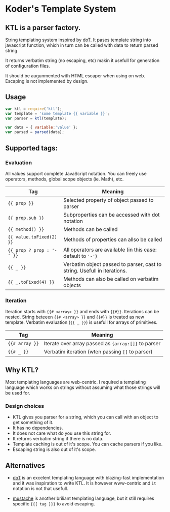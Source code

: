 # Koder's Template System

## KTL is a parser factory.

String templating system inspired by [doT](https://github.com/olado/doT/). It pases template
string into javascript function, which in turn can be called with data to return parsed string.

It returns verbatim string (no escaping, etc) makin it usefull for generation of configuration files.

It should be augunmented with HTML escaper when using on web. Escaping is not implemented by design. 

## Usage
```javascript
var ktl = require('ktl');
var template = 'some template {{ variable }}';
var parser = ktl(template);

var data = { variable:'value' };
var parsed = parsed(data);
```

## Supported tags:
### Evaluation
All values support complete JavaScript notation. You can freely use operators, methods, global scope
objects (ie. Math), etc.

|Tag                        | Meaning
|---------------------------|--------------------------------------------------------------
|`{{ prop }}`               | Selected property of object passed to parser
|`{{ prop.sub }}`           | Subproperties can be accessed with dot notation
|`{{ method() }}`           | Methods can be called
|`{{ value.toFixed(2) }}`   | Methods of properties can allso be called
|`{{ prop ? prop : '-' }}`  | All operators are available (in this case: default to `'-'`)
|`{{ _ }}`                  | Verbatim object passed to parser, cast to string. Usefull in iterations. 
|`{{ _.toFixed(4) }}`       | Methods can also be called on verbatim objects

### Iteration
Iteration starts with `{{# <array> }}` and ends with `{{#}}`. Iterations can be nested. String
beteeen `{{# <array> }}` and `{{#}}` is treated as new template. Verbatim evaluation (`{{ _ }}`) is
usefull for arrays of primitives.

|Tag                        | Meaning
|---------------------------|--------------------------------------------------------------
|`{{# array }}`             | Iterate over array passed as `{array:[]}` to parser
|`{{# _ }}`                 | Verbatim iteration (wten passing `[]` to parser)

## Why KTL?

Most templating languages are web-centric. I required a templating language which works on strings
without assuming what those strings will be used for.

### Design choices

* KTL gives you parser for a string, which you can call with an object to get something of it.
* It has no dependencies.
* It does not care what do you use this string for.
* It returns verbatim string if there is no data.
* Template caching is out of it's scope. You can cache parsers if you like.
* Escaping string is also out of it's scope. 

## Alternatives

* [doT](https://github.com/olado/doT/) is an excelent templating language with blazing-fast
implementation and it was inspiration to write KTL. It is however www-centric and `it` notation
is not that usefull.

* [mustache](https://mustache.github.io/) is another briliant templating language, but it still
requires specific `{{{ tag }}}` to avoid escaping.